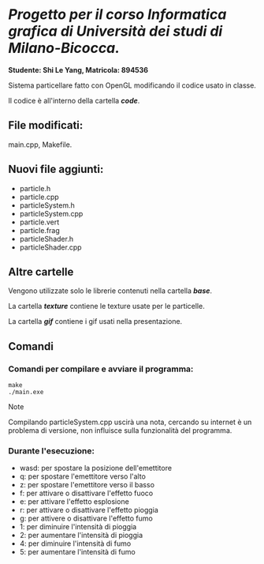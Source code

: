 # _Progetto per il corso Informatica grafica di Università dei studi di Milano-Bicocca._

**Studente: Shi Le Yang, 
Matricola: 894536**

Sistema particellare fatto con OpenGL modificando il codice usato in classe. 

Il codice è all'interno della cartella ***code***. 

## File modificati: 
main.cpp, Makefile. 

## Nuovi file aggiunti: 
* particle.h
* particle.cpp
* particleSystem.h
* particleSystem.cpp
* particle.vert
* particle.frag
* particleShader.h
* particleShader.cpp

## Altre cartelle
Vengono utilizzate solo le librerie contenuti nella cartella ***base***.

La cartella ***texture*** contiene le texture usate per le particelle. 

La cartella ***gif*** contiene i gif usati nella presentazione. 

## Comandi
### Comandi per compilare e avviare il programma: 
```
make
./main.exe
```
> [!NOTE]
> Compilando particleSystem.cpp uscirà una nota, cercando su internet è un problema di versione, 
non influisce sulla funzionalità del programma.

### Durante l'esecuzione: 
+ wasd: per spostare la posizione dell'emettitore
+ q: per spostare l'emettitore verso l'alto
+ z: per spostare l'emettitore verso il basso
+ f: per attivare o disattivare l'effetto fuoco
+ e: per attivare l'effetto esplosione
+ r: per attivare o disattivare l'effetto pioggia
+ g: per attivere o disattivare l'effetto fumo
+ 1: per diminuire l'intensità di pioggia
+ 2: per aumentare l'intensità di pioggia
+ 4: per diminuire l'intensità di fumo
+ 5: per aumentare l'intensità di fumo
